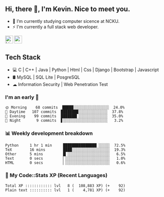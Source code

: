 ## Hi, there 👋, I'm Kevin. Nice to meet you.

- 🌱 I’m currently studying computer sicence at NCKU.
- ⚡ I'm currently a full stack web developer.

<a href="https://www.linkedin.com/in/kevin12686/"><img alt="LinkedIn" src="https://img.shields.io/badge/linkedin%20-%230077B5.svg?&style=for-the-badge&logo=linkedin&logoColor=white" height=25></a>
<a href="https://www.instagram.com/kevin12686/"><img src="https://img.shields.io/badge/instagram-3f729b?&style=for-the-badge&logo=instagram&logoColor=white" height=25></a>

## Tech Stack

* 💻 C | C++ | Java | Python | Html | Css | Django | Bootstrap | Javascript
* 🛢️ MySQL | SQL Lite | PosgreSQL
* ☁ Information Security | Web Penetration Test

### I'm an early 🐤

<!-- early_bird start -->

```text
🌞 Morning    68 commits  █████░░░░░░░░░░░░░░░░  24.0%
🌆 Daytime   107 commits  ███████▉░░░░░░░░░░░░░  37.8%
🌃 Evening    99 commits  ███████▎░░░░░░░░░░░░░  35.0%
🌙 Night       9 commits  ▋░░░░░░░░░░░░░░░░░░░░   3.2%
```

<!-- early_bird end -->

### 📊 Weekly development breakdown

<!-- code_time start -->

```text
Python     1 hr 1 min     ███████████████▏░░░░░  72.5%
TeX        16 mins        ████░░░░░░░░░░░░░░░░░  19.3%
Other      5 mins         █▎░░░░░░░░░░░░░░░░░░░   6.5%
Text       0 secs         ▏░░░░░░░░░░░░░░░░░░░░   1.0%
HTML       0 secs         ▏░░░░░░░░░░░░░░░░░░░░   0.6%
```

<!-- code_time end -->

### 🧰 My Code::Stats XP (Recent Languages)

<!-- codestats start -->

```text
Total XP :::::::::::: lvl   8 (  108,883 XP) (+    92)
Plain text :::::::::: lvl   1 (    4,781 XP) (+    92)
```

<!-- codestats end -->
